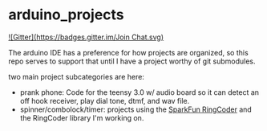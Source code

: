 arduino_projects
================
[![Gitter](https://badges.gitter.im/Join Chat.svg)](https://gitter.im/bettse/arduino_projects?utm_source=badge&utm_medium=badge&utm_campaign=pr-badge&utm_content=badge)

The arduino IDE has a preference for how projects are organized, so this repo serves to support that until I have a project worthy of git submodules.

two main project subcategories are here:

 * prank phone: Code for the teensy 3.0 w/ audio board so it can detect an off hook receiver, play dial tone, dtmf, and wav file.
 * spinner/combolock/timer: projects using the [SparkFun RingCoder](https://www.sparkfun.com/products/11040) and the RingCoder library I'm working on.
